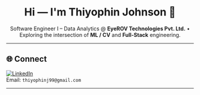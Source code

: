 <h1 align="center">Hi — I'm Thiyophin Johnson 👋</h1>

<p align="center">
  Software Engineer I – Data Analytics @ <b>EyeROV Technologies Pvt. Ltd.</b> • Exploring the intersection of <b>ML / CV</b> and <b>Full-Stack</b> engineering.
</p>

---

## 🌐 Connect
[![LinkedIn](https://img.shields.io/badge/LinkedIn-0A66C2?style=for-the-badge&logo=linkedin&logoColor=white)](https://www.linkedin.com/in/thiyophin-johnson-231a9222b/)  
Email: `thiyophinj99@gmail.com`

---